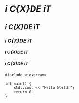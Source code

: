 # *i C{X}DE iT*
## *i C{X}DE iT*
### *i C{X}DE iT*
#### *i C{X}DE iT*
##### *i C{X}DE iT*

```
#include <iostream>

int main() {
    std::cout << "Hello World!";
    return 0;
}
```
